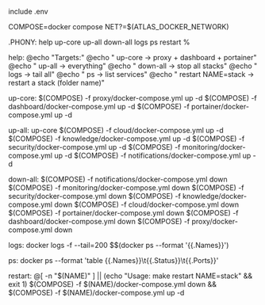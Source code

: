 include .env


COMPOSE=docker compose
NET?=$(ATLAS_DOCKER_NETWORK)


.PHONY: help up-core up-all down-all logs ps restart %


help:
@echo "Targets:"
@echo " up-core → proxy + dashboard + portainer"
@echo " up-all → everything"
@echo " down-all → stop all stacks"
@echo " logs → tail all"
@echo " ps → list services"
@echo " restart NAME=stack → restart a stack (folder name)"


up-core:
$(COMPOSE) -f proxy/docker-compose.yml up -d
$(COMPOSE) -f dashboard/docker-compose.yml up -d
$(COMPOSE) -f portainer/docker-compose.yml up -d


up-all: up-core
$(COMPOSE) -f cloud/docker-compose.yml up -d
$(COMPOSE) -f knowledge/docker-compose.yml up -d
$(COMPOSE) -f security/docker-compose.yml up -d
$(COMPOSE) -f monitoring/docker-compose.yml up -d
$(COMPOSE) -f notifications/docker-compose.yml up -d


down-all:
$(COMPOSE) -f notifications/docker-compose.yml down
$(COMPOSE) -f monitoring/docker-compose.yml down
$(COMPOSE) -f security/docker-compose.yml down
$(COMPOSE) -f knowledge/docker-compose.yml down
$(COMPOSE) -f cloud/docker-compose.yml down
$(COMPOSE) -f portainer/docker-compose.yml down
$(COMPOSE) -f dashboard/docker-compose.yml down
$(COMPOSE) -f proxy/docker-compose.yml down


logs:
docker logs -f --tail=200 $$(docker ps --format '{{.Names}}')


ps:
docker ps --format 'table {{.Names}}\t{{.Status}}\t{{.Ports}}'


restart:
@[ -n "$(NAME)" ] || (echo "Usage: make restart NAME=stack" && exit 1)
$(COMPOSE) -f $(NAME)/docker-compose.yml down && $(COMPOSE) -f $(NAME)/docker-compose.yml up -d